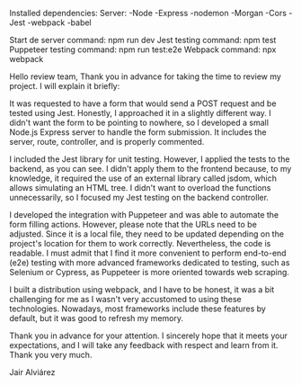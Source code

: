 <!-- -------------------------------------------------------------------- -->

Installed dependencies:
Server:
-Node
-Express
-nodemon
-Morgan
-Cors
-Jest
-webpack
-babel

<!-- -------------------------------------------------------------------- -->

Start de server command: npm run dev
Jest testing command: npm test
Puppeteer testing command: npm run test:e2e
Webpack command: npx webpack

<!-- -------------------------------------------------------------------- -->

Hello review team,
Thank you in advance for taking the time to review my project. I will explain it briefly:

It was requested to have a form that would send a POST request and be tested using Jest. Honestly, I approached it in a slightly different way. I didn't want the form to be pointing to nowhere, so I developed a small Node.js Express server to handle the form submission. It includes the server, route, controller, and is properly commented.

I included the Jest library for unit testing. However, I applied the tests to the backend, as you can see. I didn't apply them to the frontend because, to my knowledge, it required the use of an external library called jsdom, which allows simulating an HTML tree. I didn't want to overload the functions unnecessarily, so I focused my Jest testing on the backend controller.

I developed the integration with Puppeteer and was able to automate the form filling actions. However, please note that the URLs need to be adjusted. Since it is a local file, they need to be updated depending on the project's location for them to work correctly. Nevertheless, the code is readable. I must admit that I find it more convenient to perform end-to-end (e2e) testing with more advanced frameworks dedicated to testing, such as Selenium or Cypress, as Puppeteer is more oriented towards web scraping.

I built a distribution using webpack, and I have to be honest, it was a bit challenging for me as I wasn't very accustomed to using these technologies. Nowadays, most frameworks include these features by default, but it was good to refresh my memory.

Thank you in advance for your attention. I sincerely hope that it meets your expectations, and I will take any feedback with respect and learn from it. Thank you very much.

Jair Alviárez

<!-- --------------------------------------------------------------------- -->
